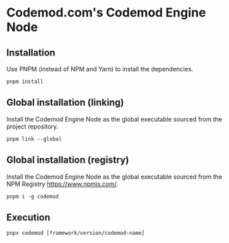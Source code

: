 # Codemod.com's Codemod Engine Node

## Installation

Use PNPM (instead of NPM and Yarn) to install the dependencies.

    pnpm install

## Global installation (linking)

Install the Codemod Engine Node as the global executable sourced from the project repository.

    pnpm link --global

## Global installation (registry)

Install the Codemod Engine Node as the global executable sourced from the NPM Registry https://www.npmjs.com/.

    pnpm i -g codemod

## Execution

    pnpx codemod [framework/version/codemod-name]
